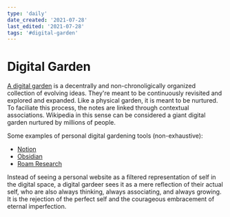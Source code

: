 ```yaml
---
type: 'daily'
date_created: '2021-07-28'
last_edited: '2021-07-28'
tags: '#digital-garden'
---
```


# Digital Garden

[A digital garden](https://maggieappleton.com/garden-history) is a decentrally and non-chronoligically organized collection of evolving ideas. They're meant to be continuously revisited and explored and expanded. Like a physical garden, it is meant to be nurtured. To faciliate this process, the notes are linked through contextual associations. Wikipedia in this sense can be considered a giant digital garden nurtured by millions of people.

Some examples of personal digital gardening tools (non-exhaustive):

- [Notion](https://www.notion.so/)
- [Obsidian](https://obsidian.md/)
- [Roam Research](https://roamresearch.com/)

Instead of seeing a personal website as a filtered representation of self in the digital space, a digital gardeer sees it as a mere reflection of their actual self, who are also always thinking, always associating, and always growing. It is the rejection of the perfect self and the courageous embracement of eternal imperfection.
